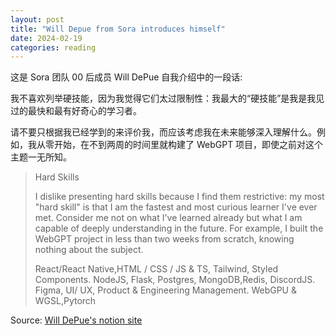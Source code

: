 ```yaml
---
layout: post
title: "Will Depue from Sora introduces himself"
date: 2024-02-19
categories: reading
---
```


这是 Sora 团队 00 后成员 Will DePue 自我介绍中的一段话:

我不喜欢列举硬技能，因为我觉得它们太过限制性：我最大的“硬技能”是我是我见过的最快和最有好奇心的学习者。

请不要只根据我已经学到的来评价我，而应该考虑我在未来能够深入理解什么。例如，我从零开始，在不到两周的时间里就构建了 WebGPT 项目，即使之前对这个主题一无所知。

> Hard Skills
> 
> I dislike presenting hard skills because I find them restrictive: my most "hard skill" is that I am the fastest and most curious learner I've ever met. Consider me not on what I've learned already but what I am capable of deeply understanding in the future. For example, I built the WebGPT project in less than two weeks from scratch, knowing nothing about the subject.
> 
> React/React Native,HTML / CSS / JS & TS, Tailwind, Styled Components. NodeJS, Flask, Postgres, MongoDB,Redis, DiscordJS. Figma, UI/ UX, Product & Engineering Management. WebGPU & WGSL,Pytorch

Source: [Will DePue's notion site](https://depue.notion.site/Will-DePue-8b7af67a213e429b91134d0529b6dfa7)
